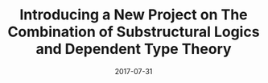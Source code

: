 ---
type: abstract
authors:
  - Harley Eades III
title: "Introducing a New Project on The Combination of Substructural Logics and Dependent Type Theory"
note: "International Workshop on Trends in Linear Logic and Applications (TLLA) affiliated with the Second International Conference on
Formal Structures for Computation and Deduction (FSCD)"
date: 2017-07-31
resource:
  type: pdf
  pdf-url: includes/pubs/TLLA-2017.pdf
---
